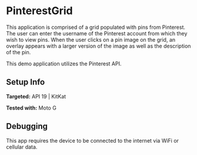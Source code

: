 # PinterestGrid
This application is comprised of a grid populated with pins from Pinterest. The user can enter the username of the Pinterest account from which they wish to view pins. When the user clicks on a pin image on the grid, an overlay appears with a larger version of the image as well as the description of the pin.

This demo application utilizes the Pinterest API.

<H2>Setup Info </H2>
<b>Targeted:</b> API 19 | KitKat <p>
<b>Tested with:</b> Moto G

<H2>Debugging</H2>
This app requires the device to be connected to the internet via WiFi or cellular data.
